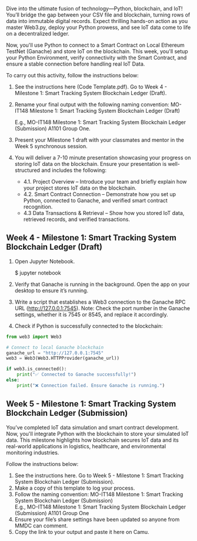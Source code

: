 Dive into the ultimate fusion of technology—Python, blockchain, and IoT! You’ll bridge the gap between your CSV file and blockchain, turning rows of data into immutable digital records. Expect thrilling hands-on action as you master Web3.py, deploy your Python prowess, and see IoT data come to life on a decentralized ledger.

Now, you'll use Python to connect to a Smart Contract on Local Ethereum TestNet (Ganache) and store IoT on the blockchain. This week, you'll setup your Python Environment, verify connectivity with the Smart Contract, and ensure a stable connection before handling real IoT Data.

To carry out this activity, follow the instructions below: 

1.  See the instructions here (Code Template.pdf). Go to Week 4 - Milestone 1: Smart Tracking System Blockchain Ledger (Draft).

2.  Rename your final output with the following naming convention: MO-IT148 Milestone 1: Smart Tracking System Blockchain Ledger (Draft) <Section> <Group Name.> E.g., MO-IT148 Milestone 1: Smart Tracking System Blockchain Ledger (Submission) A1101 Group One.

3.  Present your Milestone 1 draft with your classmates and mentor in the Week 5 synchronous session. 

4.  You will deliver a 7-10 minute presentation showcasing your progress on storing IoT data on the blockchain. Ensure your presentation is well-structured and includes the following:

    - 4.1.    Project Overview – Introduce your team and briefly explain how your project stores IoT data on the blockchain.
    - 4.2.    Smart Contract Connection – Demonstrate how you set up Python, connected to Ganache, and verified smart contract recognition.
    - 4.3     Data Transactions & Retrieval – Show how you stored IoT data, retrieved records, and verified transactions.


## Week 4 - Milestone 1: Smart Tracking System Blockchain Ledger (Draft)

1.  Open Jupyter Notebook. 

    $ jupyter notebook <enter>

2.  Verify that Ganache is running in the background. Open the app on your desktop to ensure it’s running.

3.  Write a script that establishes a Web3 connection to the Ganache RPC URL (http://127.0.0.1:7545). Note: Check the port number in the Ganache settings, whether it is 7545 or 8545, and replace it accordingly.

4. Check if Python is successfully connected to the blockchain:

```python
from web3 import Web3

# Connect to local Ganache blockchain
ganache_url = "http://127.0.0.1:7545"
web3 = Web3(Web3.HTTPProvider(ganache_url))

if web3.is_connected():
    print("✅ Connected to Ganache successfully!")
else:
    print("❌ Connection failed. Ensure Ganache is running.")
```    


## Week 5 - Milestone 1: Smart Tracking System Blockchain Ledger (Submission)

You’ve completed IoT data simulation and smart contract development. Now, you'll integrate Python with the blockchain to store your simulated IoT data. This milestone highlights how blockchain secures IoT data and its real-world applications in logistics, healthcare, and environmental monitoring industries.

Follow the instructions below: 

1. See the instructions here. Go to Week 5 - Milestone 1: Smart Tracking System Blockchain Ledger (Submission).
2. Make a copy of this template to log your process.
3. Follow the naming convention: MO-IT148 Milestone 1: Smart Tracking System Blockchain Ledger (Submission) <Section> <Group Name.> E.g., MO-IT148 Milestone 1: Smart Tracking System Blockchain Ledger (Submission) A1101 Group One
4. Ensure your file’s share settings have been updated so anyone from MMDC can comment. 
5. Copy the link to your output and paste it here on Camu. 